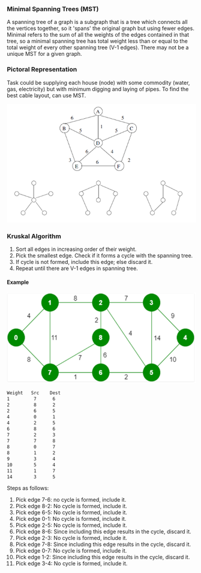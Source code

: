 ### Minimal Spanning Trees (MST)

A spanning tree of a graph is a subgraph that is a tree which connects all the vertices together, so it 'spans' the original graph but using fewer edges. Minimal refers to the sum of all the weights of the edges contained in that tree, so a minimal spanning tree has total weight less than or equal to the total weight of every other spanning tree (V-1 edges). There may not be a unique MST for a given graph.

### Pictoral Representation

Task could be supplying each house (node) with some commodity (water, gas, electricity) but with minimum digging and laying of pipes. To find the best cable layout, can use MST.

![b-nodes](../../images/MST.PNG)


### Kruskal Algorithm

1. Sort all edges in increasing order of their weight.
2. Pick the smallest edge. Check if it forms a cycle with the spanning tree.
3. If cycle is not formed, include this edge; else discard it.
4. Repeat until there are V-1 edges in spanning tree.

#### Example

![b-nodes](../../images/kruskal-example.PNG)

``` 
Weight   Src    Dest
1         7      6
2         8      2
2         6      5
4         0      1
4         2      5
6         8      6
7         2      3
7         7      8
8         0      7
8         1      2
9         3      4
10        5      4
11        1      7
14        3      5
```

Steps as follows:
1. Pick edge 7-6: no cycle is formed, include it.
2. Pick edge 8-2: No cycle is formed, include it. 
3. Pick edge 6-5: No cycle is formed, include it. 
4. Pick edge 0-1: No cycle is formed, include it. 
5. Pick edge 2-5: No cycle is formed, include it. 
6. Pick edge 8-6: Since including this edge results in the cycle, discard it.
7. Pick edge 2-3: No cycle is formed, include it. 
8. Pick edge 7-8: Since including this edge results in the cycle, discard it.
9. Pick edge 0-7: No cycle is formed, include it. 
10. Pick edge 1-2: Since including this edge results in the cycle, discard it.
11. Pick edge 3-4: No cycle is formed, include it. 
